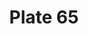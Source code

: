 ---
pid: '65'
an: '7'
title: Plate 65
rev_year: 
_date: 
caption: Capote à haute forme, Taillée en pointes sur les côtés. Chaine d´or à large
  Mailles, formant Ceínture.
translation: Cape with a high shape, Craved in points on the side. Golden chain with
  big links, creating a belt.
student: Ana Karen Aguero
keywords: "[ Taillée, côtés, ]"
permalink: /plates/65
layout: plate-page
---